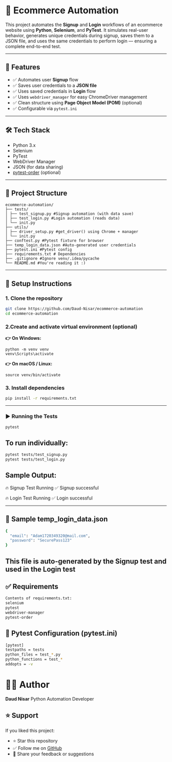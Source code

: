 # 🛒 Ecommerce Automation

This project automates the **Signup** and **Login** workflows of an ecommerce website using **Python**, **Selenium**, and **PyTest**. It simulates real-user behavior, generates unique credentials during signup, saves them to a JSON file, and uses the same credentials to perform login — ensuring a complete end-to-end test.

---

## 🚀 Features

- ✅ Automates user **Signup** flow
- ✅ Saves user credentials to a **JSON file**
- ✅ Uses saved credentials in **Login** flow
- ✅ Uses `webdriver_manager` for easy ChromeDriver management
- ✅ Clean structure using **Page Object Model (POM)** (optional)
- ✅ Configurable via `pytest.ini`

---

## 🛠 Tech Stack

- Python 3.x
- Selenium
- PyTest
- WebDriver Manager
- JSON (for data sharing)
- [pytest-order](https://pypi.org/project/pytest-order/) (optional)

---

## 📁 Project Structure
 ```
ecommerce-automation/
├── tests/
│ ├── test_signup.py #Signup automation (with data save)
│ ├── test_login.py #Login automation (reads data)
│ └── init.py
├── utils/
│ ├── driver_setup.py #get_driver() using Chrome + manager
│ └── init.py
├── conftest.py #Pytest fixture for browser
├── temp_login_data.json #Auto-generated user credentials
├── pytest.ini #Pytest config
├── requirements.txt # Dependencies
├── .gitignore #Ignore venv/.idea/pycache
└── README.md #You're reading it :)
```



---

## 🧾 Setup Instructions

### 1. Clone the repository

```bash
git clone https://github.com/Daud-Nisar/ecommerce-automation
cd ecommerce-automation
```
### 2.Create and activate virtual environment (optional)
**👉 On Windows:**
```
python -m venv venv
venv\Scripts\activate
```
**👉 On macOS / Linux:**
```
source venv/bin/activate
```
### 3. Install dependencies
```bash
pip install -r requirements.txt
```
---
### ▶️ Running the Tests
```bash
pytest
```
## To run individually:
```bash
pytest tests/test_signup.py
pytest tests/test_login.py
```
## Sample Output:

🔥 Signup Test Running
✅ Signup successful

🔥 Login Test Running
✅ Login successful

---

## 📄 Sample temp_login_data.json
```bash
{
  "email": "Adam1720349320@mail.com",
  "password": "SecurePass123"
}
```
This file is auto-generated by the Signup test and used in the Login test
---

## ✅ Requirements
```bash
Contents of requirements.txt:
selenium
pytest
webdriver-manager
pytest-order
```

## 🧪 Pytest Configuration (pytest.ini)
```bash
[pytest]
testpaths = tests
python_files = test_*.py
python_functions = test_*
addopts = -v
```
 # 👨‍💻 Author
**Daud Nisar**
Python Automation Developer

## ⭐️ Support

If you liked this project:

- ⭐️ Star this repository  
- ✅ Follow me on [GitHub](https://github.com/Daud-Nisar)  
- 💬 Share your feedback or suggestions
